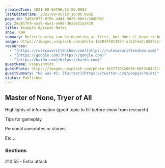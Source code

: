 ```yaml
---
createdTime: 2021-08-05T06:22:00.000Z
lastEditedTime: 2021-08-05T10:18:00.000Z
page_id: 548b1673-6f0b-4dd4-9d29-06e1c364b061
id: 2mg81fh9-eas9-4we1-ee98-d6ab621aa4b0
title: Example Episode Notes
show: RaW
summary: Multiclassing can be daunting at first, but does it have to be?
image: https://images.unsplash.com/photo-1628144814294-aa53fed3c850?ixid=MnwxMjA3fDB8MHxwaG90by1wYWdlfHx8fGVufDB8fHx8&ixlib=rb-1.2.1&auto=format&fit=crop&w=750&q=80
resources:
  - "[https://rulesaswrittenshow.com](https://rulesaswrittenshow.com)"
  - "[https://google.com](https://google.com)"
  - "[https://baidu.com](https://baidu.com)"
guestName: Poopyshmidt
guestPhoto: https://images.unsplash.com/photo-1627719326016-6029c04d1f48?ixid=MnwxMjA3fDB8MHxwaG90by1wYWdlfHx8fGVufDB8fHx8&ixlib=rb-1.2.1&auto=format&fit=crop&w=668&q=80
guestSummary: "He was #1: [Twitter](https://twitter.com/poopyschmidt)"
status: Published
---
```


## Master of None, Tryer of All

Highlights of information (good topic to fill before show from research)

Tips for gameplay

Personal anecdotes or stories

Etc...

### Sections

#10:55 - Extra attack
